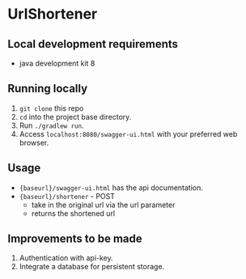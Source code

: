 # UrlShortener

## Local development requirements
- java development kit 8

## Running locally
1. `git clone` this repo
2. `cd` into the project base directory.
3. Run `./gradlew run`.
4. Access `localhost:8080/swagger-ui.html` with your preferred web browser.

## Usage
- `{baseurl}/swagger-ui.html` has the api documentation.
- `{baseurl}/shortener` - POST
    - take in the original url via the url parameter
    - returns the shortened url

## Improvements to be made
1. Authentication with api-key.
2. Integrate a database for persistent storage.